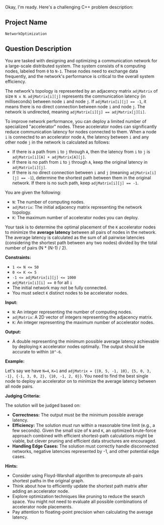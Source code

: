Okay, I'm ready. Here's a challenging C++ problem description:

## Project Name

`NetworkOptimization`

## Question Description

You are tasked with designing and optimizing a communication network for a large-scale distributed system. The system consists of `N` computing nodes, labeled from `0` to `N-1`. These nodes need to exchange data frequently, and the network's performance is critical to the overall system efficiency.

The network's topology is represented by an adjacency matrix `adjMatrix` of size `N x N`. `adjMatrix[i][j]` represents the communication latency (in milliseconds) between node `i` and node `j`. If `adjMatrix[i][j] == -1`, it means there is no direct connection between node `i` and node `j`.  The network is undirected, meaning `adjMatrix[i][j] == adjMatrix[j][i]`.

To improve network performance, you can deploy a limited number of specialized "accelerator" nodes. These accelerator nodes can significantly reduce communication latency for nodes connected to them.  When a node `i` is connected to an accelerator node `A`, the latency between `i` and any other node `j` in the network is calculated as follows:

*   If there is a path from `i` to `j` through `A`, then the latency from `i` to `j` is `adjMatrix[i][A] + adjMatrix[A][j]`.
*   If there is no path from `i` to `j` through `A`, keep the original latency in `adjMatrix[i][j]`.
*   If there is no direct connection between `i` and `j` (meaning `adjMatrix[i][j] == -1`), determine the shortest path between them in the original network. If there is no such path, keep `adjMatrix[i][j] == -1`.

You are given the following:

*   `N`: The number of computing nodes.
*   `adjMatrix`: The initial adjacency matrix representing the network topology.
*   `K`: The maximum number of accelerator nodes you can deploy.

Your task is to determine the optimal placement of the `K` accelerator nodes to minimize the **average latency** between all pairs of nodes in the network. The average latency is calculated as the sum of all pairwise latencies (considering the shortest path between any two nodes) divided by the total number of pairs (N * (N-1) / 2).

**Constraints:**

*   `1 <= N <= 50`
*   `0 <= K <= 5`
*   `-1 <= adjMatrix[i][j] <= 1000`
*   `adjMatrix[i][i] == 0` for all `i`
*   The initial network may not be fully connected.
*   You must select `K` distinct nodes to be accelerator nodes.

**Input:**

*   `N`: An integer representing the number of computing nodes.
*   `adjMatrix`: A 2D vector of integers representing the adjacency matrix.
*   `K`: An integer representing the maximum number of accelerator nodes.

**Output:**

*   A double representing the minimum possible average latency achievable by deploying `K` accelerator nodes optimally.  The output should be accurate to within `10^-6`.

**Example:**

Let's say we have `N=4`, `K=1` and `adjMatrix = {{0, 5, -1, 10}, {5, 0, 3, -1}, {-1, 3, 0, 2}, {10, -1, 2, 0}}`.  You need to find the best single node to deploy an accelerator on to minimize the average latency between all node pairs.

**Judging Criteria:**

The solution will be judged based on:

*   **Correctness:**  The output must be the minimum possible average latency.
*   **Efficiency:** The solution must run within a reasonable time limit (e.g., a few seconds). Given the small size of `N` and `K`, an optimized brute-force approach combined with efficient shortest-path calculations might be viable, but clever pruning and efficient data structures are encouraged.
*   **Handling Edge Cases:** The solution must correctly handle disconnected networks, negative latencies represented by -1, and other potential edge cases.

**Hints:**

*   Consider using Floyd-Warshall algorithm to precompute all-pairs shortest paths in the original graph.
*   Think about how to efficiently update the shortest path matrix after adding an accelerator node.
*   Explore optimization techniques like pruning to reduce the search space. You might not need to evaluate all possible combinations of accelerator node placements.
*   Pay attention to floating-point precision when calculating the average latency.
